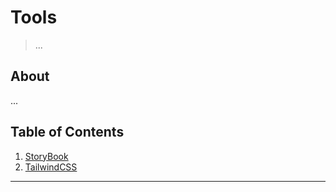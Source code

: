 # Tools
> ...

## About

...

## Table of Contents

1. [StoryBook](STORYBOOK.md)
2. [TailwindCSS](TAILWINDCSS.md)

---


